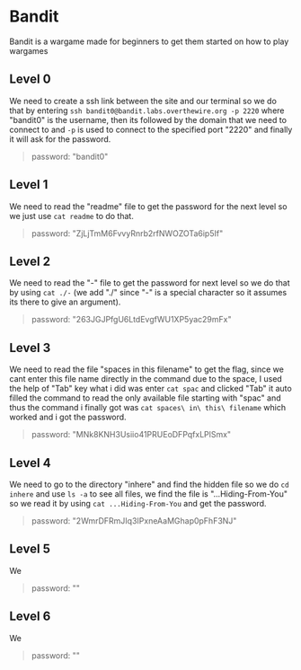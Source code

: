 # Bandit
Bandit is a wargame made for beginners to get them started on how to play wargames

## Level 0
We need to create a ssh link between the site and our terminal so we do that by entering `ssh bandit0@bandit.labs.overthewire.org -p 2220` where "bandit0" is the username, then its followed by the domain that we need to connect to and `-p` is used to connect to the specified port "2220" and finally it will ask for the password. 
> password: "bandit0" 

## Level 1
We need to read the "readme" file to get the password for the next level so we just use `cat readme` to do that. 
> password: "ZjLjTmM6FvvyRnrb2rfNWOZOTa6ip5If"

## Level 2
We need to read the "-" file to get the password for next level so we do that by using `cat ./-` (we add "./" since "-" is a special character so it assumes its there to give an argument). 
> password: "263JGJPfgU6LtdEvgfWU1XP5yac29mFx"

## Level 3
We need to read the file "spaces in this filename" to get the flag, since we cant enter this file name directly in the command due to the space, I used the help of "Tab" key what i did was enter `cat spac` and clicked "Tab" it auto filled the command to read the only available file starting with "spac" and thus the command i finally got was `cat spaces\ in\ this\ filename` which worked and i got the password.
> password: "MNk8KNH3Usiio41PRUEoDFPqfxLPlSmx"

## Level 4
We need to go to the directory "inhere" and find the hidden file so we do `cd inhere` and use `ls -a` to see all files, we find the file is "...Hiding-From-You" so we read it by using `cat ...Hiding-From-You` and get the password.
> password: "2WmrDFRmJIq3IPxneAaMGhap0pFhF3NJ"

## Level 5
We 
> password: ""

## Level 6
We 
> password: ""
